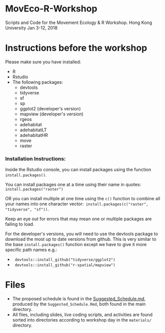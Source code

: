# MovEco-R-Workshop
Scripts and Code for the Movement Ecology &amp; R Workshop. Hong Kong University Jan 3-12, 2018

# Instructions before the workshop
Please make sure you have installed:

- R
- Rstudio
- The following packages:
    - devtools
    - tidyverse
    - sf
    - sp
    - ggplot2 (developer's version)
    - mapview (developer's version)
    - rgeos
    - adehabitat
    - adehabitatLT
    - adehabitatHR
    - move
    - raster

### Installation Instructions:
Inside the Rstudio console, you can install packages using the function `install.packages()`.

You can install packages one at a time using their name in quotes: `install.packages("raster")`

OR you can install multiple at one time using the `c()` function to combine all your names into one character vector:` install.packages(c("raster", "tidyverse", "sf"))`. 

Keep an eye out for errors that may mean one or multiple packages are failing to load. 

For the developer's versions, you will need to use the devtools package to download the most up to date versions from github.
This is very similar to the base `install.packages()` function except we have to give it more specific path names e.g.:
- ` devtools::install_github("tidyverse/ggplot2")`
- ` devtools::install_github("r-spatial/mapview")`

# Files
- The proposed schedule is found in the [Suggested_Schedule.md](https://github.com/dpseidel/MovEco-R-Workshop/blob/master/Suggested_Schedule.md), produced by the `Suggested_Schedule.Rmd`, both found in the main directory. 
- All files, including slides, live coding scripts, and activities are found sorted into directories according to workshop day in the `materials/` directory.

